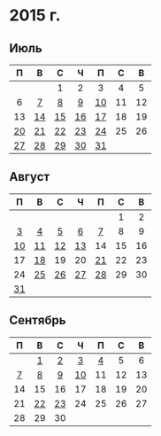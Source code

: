# 2015 г.
## Июль
|П|В|С|Ч|П|С|В|
|:-:|:-:|:-:|:-:|:-:|:-:|:-:|
| | |1|2|3|4|5|
|6|[7](2015.07.07.md)|[8](2015.07.08.md)|[9](2015.07.09.md)|[10](2015.07.10.md)|11|12|
|13|[14](2015.07.14.md)|[15](2015.07.15.md)|[16](2015.07.16.md)|[17](2015.07.17.md)|18|19|
|[20](2015.07.20.md)|[21](2015.07.21.md)|[22](2015.07.22.md)|[23](2015.07.23.md)|[24](2015.07.24.md)|25|26|
|[27](2015.07.27.md)|[28](2015.07.28.md)|[29](2015.07.29.md)|[30](2015.07.30.md)|[31](2015.07.31.md)| | |
## Август
|П|В|С|Ч|П|С|В|
|:-:|:-:|:-:|:-:|:-:|:-:|:-:|
| | | | | |1|2|
|[3](2015.08.03.md)|[4](2015.08.04.md)|[5](2015.08.05.md)|[6](2015.08.06.md)|[7](2015.08.07.md)|8|9|
|[10](2015.08.10.md)|[11](2015.08.11.md)|[12](2015.08.12.md)|[13](2015.08.13.md)|14|15|16|
|17|[18](2015.08.18.md)|19|20|[21](2015.08.21.md)|22|23|
|24|[25](2015.08.25.md)|[26](2015.08.26.md)|[27](2015.08.27.md)|[28](2015.08.28.md)|29|30|
|[31](2015.08.31.md)| | | | | | |
## Сентябрь
|П|В|С|Ч|П|С|В|
|:-:|:-:|:-:|:-:|:-:|:-:|:-:|
| |[1](2015.09.01.md)|[2](2015.09.02.md)|[3](2015.09.03.md)|[4](2015.09.04.md)|5|6|
|[7](2015.09.07.md)|[8](2015.09.08.md)|[9](2015.09.09.md)|[10](2015.09.10.md)|11|12|13|
|14|15|16|17|18|19|20|
|21|[22](2015.09.22.md)|[23](2015.09.23.md)|24|25|26|27|
|28|29|30| | | | |
